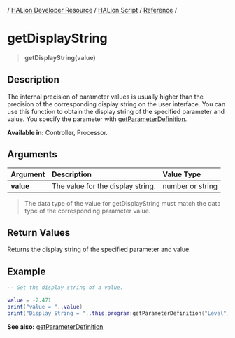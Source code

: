 / [HALion Developer Resource](../../HALion-Developer-Resource.md) / [HALion Script](./HALion-Script.md) / [Reference](./Reference.md) /

# getDisplayString

>**getDisplayString(value)**

## Description

The internal precision of parameter values is usually higher than the precision of the corresponding display string on the user interface. You can use this function to obtain the display string of the specified parameter and value. You specify the parameter with [getParameterDefinition](./getParameterDefinition.md).

**Available in:** Controller, Processor.

## Arguments

|Argument|Description|Value Type|
|:-|:-|:-|
|**value**|The value for the display string.|number or string|

>The data type of the value for getDisplayString must match the data type of the corresponding parameter value.

## Return Values

Returns the display string of the specified parameter and value.

## Example

```lua
-- Get the display string of a value.

value = -2.471
print("value = "..value)
print("Display String = "..this.program:getParameterDefinition("Level"):getDisplayString(-2.471))
```

**See also:** [getParameterDefinition](./getParameterDefinition.md)